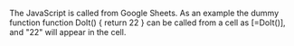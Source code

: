 The JavaScript is called from Google Sheets.
As an example the dummy function
function DoIt() {
  return 22
}
can be called from a cell as [=DoIt()], 
and "22" will appear in the cell.

